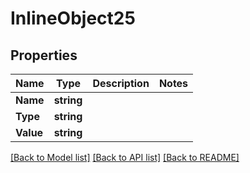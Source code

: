 # InlineObject25

## Properties
Name | Type | Description | Notes
------------ | ------------- | ------------- | -------------
**Name** | **string** |  | 
**Type** | **string** |  | 
**Value** | **string** |  | 

[[Back to Model list]](../README.md#documentation-for-models) [[Back to API list]](../README.md#documentation-for-api-endpoints) [[Back to README]](../README.md)



